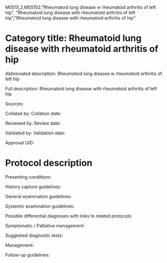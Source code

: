 M0515,2,M05152,"Rheumatoid lung disease w rheumatoid arthritis of left hip", "Rheumatoid lung disease with rheumatoid arthritis of left hip","Rheumatoid lung disease with rheumatoid arthritis of hip"
# Category title: Rheumatoid lung disease with rheumatoid arthritis of hip

Abbreviated description: Rheumatoid lung disease w rheumatoid arthritis of left hip

Full description: Rheumatoid lung disease with rheumatoid arthritis of left hip

Sources:

Collated by:
Collation date:

Reviewed by:
Review date:

Validated by:
Validation date:

Approval UID:

# Protocol description

Presenting conditions:

History capture guidelines:

General examination guidelines:

Systemic examination guidelines:

Possible differential diagnoses with links to related protocols:

Symptomatic / Palliative management:

Suggested diagnostic tests:

Management:

Follow-up guidelines:
